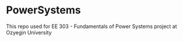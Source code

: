 # PowerSystems
This repo used for EE 303 - Fundamentals of Power Systems project at Ozyegin University 
